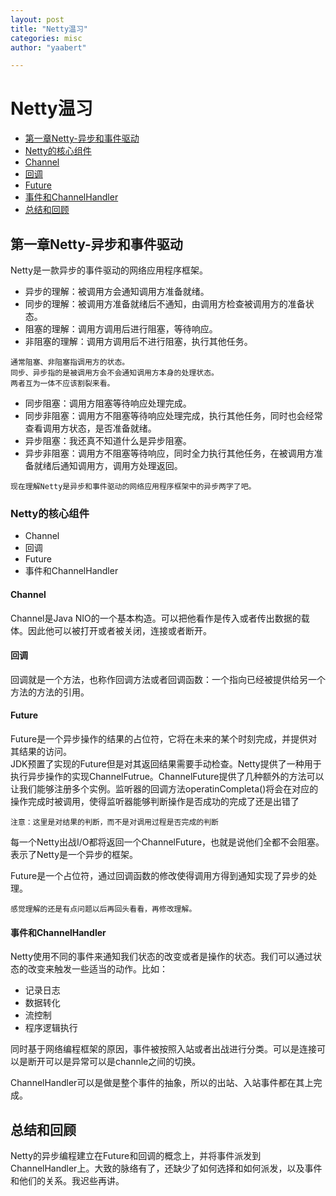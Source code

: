```yaml
---
layout: post
title: "Netty温习"
categories: misc
author: "yaabert" 

---
```


# Netty温习

- [第一章Netty-异步和事件驱动](#第一章Netty-异步和事件驱动)     
 - [Netty的核心组件](#Netty的核心组件)
  - [Channel](#Channel)
  - [回调](#回调)
  - [Future](#Future)
  - [事件和ChannelHandler](#事件和ChannelHandler)
 - [总结和回顾](#总结和回顾)
## 第一章Netty-异步和事件驱动

Netty是一款异步的事件驱动的网络应用程序框架。      
* 异步的理解：被调用方会通知调用方准备就绪。  
* 同步的理解：被调用方准备就绪后不通知，由调用方检查被调用方的准备状态。        
* 阻塞的理解：调用方调用后进行阻塞，等待响应。
* 非阻塞的理解：调用方调用后不进行阻塞，执行其他任务。
```
通常阻塞、非阻塞指调用方的状态。    
同步、异步指的是被调用方会不会通知调用方本身的处理状态。  
两者互为一体不应该割裂来看。
```
* 同步阻塞：调用方阻塞等待响应处理完成。  
* 同步非阻塞：调用方不阻塞等待响应处理完成，执行其他任务，同时也会经常查看调用方状态，是否准备就绪。 
* 异步阻塞：我还真不知道什么是异步阻塞。  
* 异步非阻塞：调用方不阻塞等待响应，同时全力执行其他任务，在被调用方准备就绪后通知调用方，调用方处理返回。
```
现在理解Netty是异步和事件驱动的网络应用程序框架中的异步两字了吧。
```
### Netty的核心组件

* Channel
* 回调
* Future
* 事件和ChannelHandler

#### Channel
Channel是Java NIO的一个基本构造。可以把他看作是传入或者传出数据的载体。因此他可以被打开或者被关闭，连接或者断开。
#### 回调
回调就是一个方法，也称作回调方法或者回调函数：一个指向已经被提供给另一个方法的方法的引用。
#### Future
Future是一个异步操作的结果的占位符，它将在未来的某个时刻完成，并提供对其结果的访问。  
JDK预置了实现的Future但是对其返回结果需要手动检查。Netty提供了一种用于执行异步操作的实现ChannelFutrue。ChannelFuture提供了几种额外的方法可以让我们能够注册多个实例。监听器的回调方法operatinCompleta()将会在对应的操作完成时被调用，使得监听器能够判断操作是否成功的完成了还是出错了
```
注意：这里是对结果的判断，而不是对调用过程是否完成的判断
```
每一个Netty出战I/O都将返回一个ChannelFuture，也就是说他们全都不会阻塞。表示了Netty是一个异步的框架。      

Future是一个占位符，通过回调函数的修改使得调用方得到通知实现了异步的处理。
```
感觉理解的还是有点问题以后再回头看看，再修改理解。
```
#### 事件和ChannelHandler

Netty使用不同的事件来通知我们状态的改变或者是操作的状态。我们可以通过状态的改变来触发一些适当的动作。比如：
* 记录日志
* 数据转化
* 流控制
* 程序逻辑执行

同时基于网络编程框架的原因，事件被按照入站或者出战进行分类。可以是连接可以是断开可以是异常可以是channle之间的切换。

ChannelHandler可以是做是整个事件的抽象，所以的出站、入站事件都在其上完成。

## 总结和回顾

Netty的异步编程建立在Future和回调的概念上，并将事件派发到ChannelHandler上。大致的脉络有了，还缺少了如何选择和如何派发，以及事件和他们的关系。我迟些再讲。
